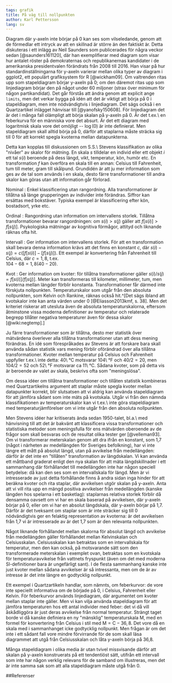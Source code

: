 ```yaml
---
tags: grafik
title: På väg till nollpunkten
author: Karl Pettersson
lang: sv
---
```


Diagram där y-axeln inte börjar på 0 kan ses som vilseledande, genom att de
förmedlar ett intryck av att en skillnad är större än den faktiskt är. Detta
diskuteras i ett inlägg av Neil Saunders som publicerades för några veckor
sedan [@saunders161120], där han exemplifierar med diagram som visar hur
antalet röster på demokraternas och republikanernas kandidater i de amerikanska
presidentvalen förändrats från 2008 till 2016. Han visar på hur
standardinställningarna för y-axeln varierar mellan olika typer av diagram i
ggplot2, ett populärt grafiksystem för R [@wickham09]. Om valtrenden ritas upp
som stapeldiagram börjar y-axeln på 0; om den däremot ritas upp som
linjediagram börjar den på något under 60 miljoner (strax över minimum för någon
partikandidat). Det går förstås att ändra genom att explicit ange `limits`, men
det verkar bygga på idén att det är viktigt att börja på 0 i stapeldiagram, men
inte nödvändigtvis i linjediagram. Det sägs också i en Quartzartikel inlägget
hänvisar till [@yanofsky150608]. För linjediagram det är det i många fall
olämpligt att börja skalan på y-axeln på 0. Är det t.ex.\ en feberkurva för en
människa vore det absurt. Är det ett diagram med logaritmisk skala vore det
omöjligt -- $\log(0)$ är inte definierat. Men stapeldiagram skall alltid börja
på 0, därför att staplarna måste sträcka sig till 0 för att korrekt spegla
kvoterna mellan datapunkterna.

Detta kan kopplas till diskussionen om S.S.\ Stevens klassifikation av olika
"nivåer" av skalor för mätning. En skala $s$ tilldelar en individ eller ett
objekt $i$ ett tal $s(i)$ beroende på dess längd, vikt, temperatur, kön, humör
etc. En transformation $f$ kan överföra en skala till en annan: Celsius till
Fahrenheit, tum till meter, gram till skålpund. Grundidén är att ju mer
information som ges av de tal som används i en skala, desto färre
transformationer till andra skalor kan göras utan att information går förlorad.

Nominal
:    Enkel klassificering utan rangordning. Alla transformationer är tillåtna
så länge grupperingen av individer inte förändras. Siffror kan ersättas med
bokstäver. Typiska exempel är klassificering efter kön, bostadsort, yrke etc.

Ordinal
:    Rangordning utan information om intervallens storlek. Tillåtna
transformationer bevarar rangordningen: om $s(i)>s(j)$ gäller att
$f[s(i)]>f[s(j)]$. Psykologiska mätningar av kognitiva förmågor, attityd och
liknande räknas ofta hit.

Intervall
:   Ger information om intervallens storlek. För att en transformation skall
bevara denna information
krävs att det finns en konstant $c$, där $s(i)-s(j)=c([f[s(i)]-[f[s(j)])$. Ett
exempel är konvertering från Fahrenheit till Celsius, där $c=1{,}8$, t.ex.\
$104-68=1{,}8(40-20)$.

Kvot
:   Ger information om kvoter: för tillåtna transformationer gäller
$s(i)/s(j)=f[s(i)]/f[s(j)]$. Meter kan transformeras till kilometer,
millimeter, tum, men kvoterna mellan längder förblir konstanta.
Transformationer får därmed inte förskjuta nollpunkten. Temperaturskalor som utgår
från den absoluta nollpunkten, som Kelvin och Rankine, räknas också hit.^[Det
sägs ibland att kvotskalor inte kan anta värden under 0 [@Eliasson2013kmf, s.
38]. Men det kriteriet riskerar att utesluta även de absoluta temperaturskalorna,
eftersom åtminstone vissa moderna definitioner av temperatur och relaterade
begrepp tillåter negativa temperaturer även för dessa skalor [@wiki:negtemp].]

Ju färre transformationer som är tillåtna, desto mer statistik över mätvärdena
överlever alla tillåtna transformationer utan att dess mening förändras. En idé
som förespråkades av Stevens är att forskare bara skall använda sådan statistik
vars mening förblir oförändrad över alla tillåtna transformationer. Kvoter
mellan temperatur på Celsius och Fahrenheit uppfyller t.ex.\ inte detta:
40\ °C motsvarar 104\ °F och $40/2=20$, men $104/2=52$ och 52\ °F
motsvarar ca 11\ °C. Sådana kvoter, som på detta vis är beroende av valet av skala,
beskrivs ofta som "meningslösa".

Om dessa idéer om tillåtna transformationer och tillåten statistik kombineras
med Quartzartikelns argument att staplar måste spegla kvoter mellan datapunkter
korrekt, blir slutsatsen att vi aldrig kan använda stapeldiagram för att
jämföra sådant som inte mäts på kvotskala. Utgår vi från den nämnda
klassifikationen av temperaturskalor kan vi t.ex.\ inte göra stapeldiagram med
temperaturjämförelser om vi inte utgår från den absoluta nollpunkten.

Men Stevens idéer har kritiserats ända sedan 1950-talet, bl.a.\ med hänvisning
till att det är bakvänt att klassificera vissa transformationer och statistiska
metoder som meningsfulla för ens mätvärden oberoende av de frågor som skall
besvaras och de resultat olika tester ger [@velleman93]. Om vi transformerar
meterskalan genom att dra ifrån en konstant, som 1,7 (något i närheten av
medellängden för Sveriges befolkning), har vi inte längre ett mått på absolut
längd, utan på avvikelse från medellängden: därför är det inte en "tillåten"
transformation av längdskalan. Vi kan använda ett måttband graderat enligt den
nya skalan för att mäta längdskillnader i ett sammanhang där förhållandet till
medellängden inte har någon speciell betydelse: då kan den ses som en
intervallskala för längd. Men är vi intresserade av just detta förhållande
finns å andra sidan inga hinder för att beräkna kvoter och rita staplar, där
avvikelsen utgör skalan på y-axeln. Anta att vi vill rita upp en mängd positiva
avvikelser från medellängden (kanske längden hos spelarna i ett basketlag):
staplarnas relativa storlek förblir då densamma oavsett om vi har en skala
baserad på avvikelsen, där y-axeln börjar på 0, eller om vi har en absolut
längdskala, där y-axeln börjar på 1,7. Därför är det tveksamt om staplar som är
inte sträcker sig till 0 nödvändigtvis ger en felaktig representation av
kvoterna: är det avvikelsen från 1,7 vi är intresserade av är det 1,7 som är
den relevanta nollpunkten.

Något liknande förhållandet mellan skalorna för absolut längd och avvikelse
från medellängden gäller förhållandet mellan Kelvinskalan och Celsiusskalan.
Celsiusskalan kan betraktas som en intervallskala för temperatur, men den kan
också, på motsvarande sätt som den transformerade meterskalan i exemplet ovan,
betraktas som en kvotskala för temperaturavvikelse från vattnets fryspunkt
(även om det med moderna SI-definitioner bara är ungefärligt sant). I de flesta
sammanhang kanske inte just kvoter mellan sådana avvikelser är så intressanta,
men om de är av intresse är det inte längre en godtycklig nollpunkt.

Ett exempel i Quartzartikeln handlar, som nämnts, om feberkurvor: de vore inte
speciellt informativa om de började på 0, i Celsius, Fahrenheit eller Kelvin.
För feberkurvor används linjediagram, där argumentet om kvoter mellan staplar
inte gäller. Men vi kan vilja använda stapeldiagram för att jämföra
temperaturen hos ett antal individer med feber: det vi då vill åskådliggöra är
just deras avvikelse från normal temperatur. Strängt taget borde vi då kanske
definiera en ny "mänsklig" temperaturskala M, med en formel för konvertering
från Celsius i stil med $\text{M}=\text{C}-36{,}8$. Det vore då en skala med i
sammanhanget icke godtycklig nollpunkt. Men frågan är om det inte i ett sådant
fall vore mindre förvirrande för de som skall läsa diagrammet att utgå från
Celsiusskalan och låta y-axeln börja på 36,8.

Många stapeldiagram i olika media är utan tvivel missvisande därför att skalan
på y-axeln konstruerats på ett tendentiöst sätt, utifrån ett intervall som inte
har någon verklig relevans för de samband om illustreras, men det är inte samma
sak som att alla stapeldiagram måste utgå från 0.

##Referenser
